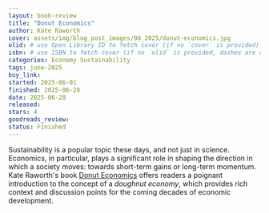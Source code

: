 ```yaml
---
layout: book-review
title: "Donut Economics"
author: Kate Raworth
cover: assets/img/blog_post_images/08_2025/donut-economics.jpg
olid: # use Open Library ID to fetch cover (if no `cover` is provided)
isbn: # use ISBN to fetch cover (if no `olid` is provided, dashes are optional)
categories: Economy Sustainability
tags: june-2025
buy_link:
started: 2025-06-01
finished: 2025-06-28
date: 2025-06-28
released: 
stars: 4
goodreads_review: 
status: Finished
---
```


Sustainability is a popular topic these days, and not just in science. Economics, in particular, plays a significant role in shaping the direction in which a society moves: towards short-term gains or long-term momentum. Kate Raworth's book [Donut Economics](https://en.wikipedia.org/wiki/Doughnut_(economic_model)) offers readers a poignant introduction to the concept of a *doughnut economy*, which provides rich context and discussion points for the coming decades of economic development.
